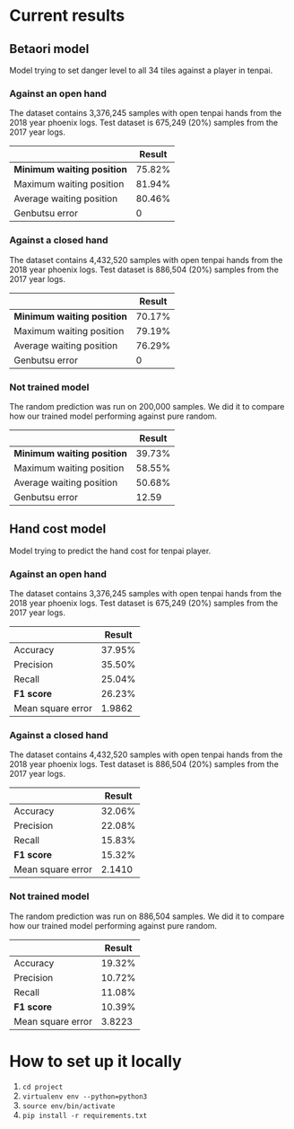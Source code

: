 # Current results

## Betaori model

Model trying to set danger level to all 34 tiles against a player in tenpai.

### Against an open hand

The dataset contains 3,376,245 samples with open tenpai hands from the 2018 year phoenix logs. Test dataset is 675,249 (20%) samples from the 2017 year logs.

|   | Result |
| --- | --- |
| **Minimum waiting position** | 75.82% |
| Maximum waiting position | 81.94% |
| Average waiting position | 80.46% |
| Genbutsu error | 0 |

### Against a closed hand

The dataset contains 4,432,520 samples with open tenpai hands from the 2018 year phoenix logs. Test dataset is 886,504 (20%) samples from the 2017 year logs.

|   | Result |
| --- | --- |
| **Minimum waiting position** | 70.17% |
| Maximum waiting position | 79.19% |
| Average waiting position | 76.29% |
| Genbutsu error | 0 |

### Not trained model

The random prediction was run on 200,000 samples. We did it to compare how our trained model performing against pure random.

|   | Result |
| --- | --- |
| **Minimum waiting position** | 39.73% |
| Maximum waiting position | 58.55% |
| Average waiting position | 50.68% |
| Genbutsu error | 12.59 |

## Hand cost model

Model trying to predict the hand cost for tenpai player.

### Against an open hand

The dataset contains 3,376,245 samples with open tenpai hands from the 2018 year phoenix logs. Test dataset is 675,249 (20%) samples from the 2017 year logs.

|   | Result |
| --- | --- |
| Accuracy | 37.95% |
| Precision | 35.50% |
| Recall | 25.04% |
| **F1 score** | 26.23% |
| Mean square error | 1.9862 |

### Against a closed hand

The dataset contains 4,432,520 samples with open tenpai hands from the 2018 year phoenix logs. Test dataset is 886,504 (20%) samples from the 2017 year logs.

|   | Result |
| --- | --- |
| Accuracy | 32.06% |
| Precision | 22.08% |
| Recall | 15.83% |
| **F1 score** | 15.32% |
| Mean square error | 2.1410 |

### Not trained model

The random prediction was run on 886,504 samples. We did it to compare how our trained model performing against pure random.

|   | Result |
| --- | --- |
| Accuracy | 19.32% |
| Precision | 10.72% |
| Recall | 11.08% |
| **F1 score** | 10.39% |
| Mean square error | 3.8223 |


# How to set up it locally

1. `cd project`
2. `virtualenv env --python=python3`
3. `source env/bin/activate`
4. `pip install -r requirements.txt`